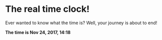 # The real time clock!

Ever wanted to know what the time is? Well, your journey is about to end!

**The time is Nov 24, 2017, 14:18**